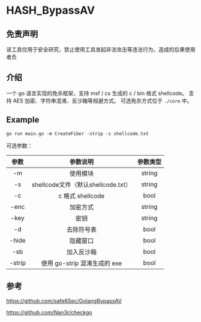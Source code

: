 # HASH_BypassAV

 ## 免责声明

该工具仅用于安全研究，禁止使用工具发起非法攻击等违法行为，造成的后果使用者负

## 介绍

一个 go 语言实现的免杀框架，支持 msf / cs 生成的 c / bin 格式 shellcode。
支持 AES 加密、字符串混淆、反沙箱等规避方式。
可选免杀方式位于 `./core` 中。

## Example

```
go run main.go -m CreateFiber -strip -s shellcode.txt
```

可选参数：

| 参数  |                参数说明                 |  参数类型  |
|:---:|:-----------------------------------:|:------:|
| -m  |                使用模块                 | string |
| -s  |    shellcode文件（默认shellcode.txt）     | string |
| -c  |    c 格式 shellcode                      |  bool  |
| -enc |   加密方式                               | string |
| -key |   密钥                                  | string |
| -d  |    去除符号表        |  bool  |
| -hide  | 隐藏窗口 |  bool  |
| -sb  |           加入反沙箱           |  bool  |
| -strip  |        使用 go-strip 混淆生成的 exe        |  bool  |

## 参考

https://github.com/safe6Sec/GolangBypassAV

https://github.com/Nan3r/checkgo


